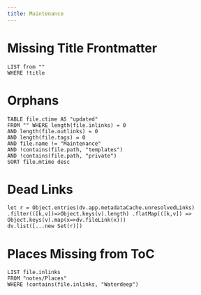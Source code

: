 ```yaml
---
title: Maintenance
---
```

# Missing Title Frontmatter
```dataview
LIST from ""
WHERE !title
```
# Orphans
```dataview
TABLE file.ctime AS "updated"
FROM "" WHERE length(file.inlinks) = 0
AND length(file.outlinks) = 0
AND length(file.tags) = 0
AND file.name != "Maintenance"
AND !contains(file.path, "templates")
AND !contains(file.path, "private")
SORT file.mtime desc
```
# Dead Links
```dataviewjs  
let r = Object.entries(dv.app.metadataCache.unresolvedLinks) .filter(([k,v])=>Object.keys(v).length) .flatMap(([k,v]) => Object.keys(v).map(x=>dv.fileLink(x)))  
dv.list([...new Set(r)])  
```
# Places Missing from ToC
```dataview
LIST file.inlinks
FROM "notes/Places"
WHERE !contains(file.inlinks, "Waterdeep")
```

